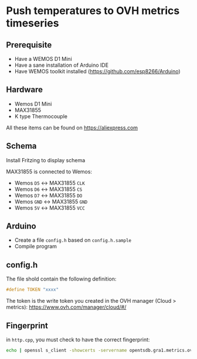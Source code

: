 # Push temperatures to OVH metrics timeseries

## Prerequisite

* Have a WEMOS D1 Mini
* Have a sane installation of Arduino IDE
* Have WEMOS toolkit installed (<https://github.com/esp8266/Arduino>)

## Hardware

* Wemos D1 Mini
* MAX31855
* K type Thermocouple

All these items can be found on <https://aliexpress.com>

## Schema

Install Fritzing to display schema

MAX31855 is connected to Wemos:

* Wemos `D5` <-> MAX31855 `CLK`
* Wemos `D6` <-> MAX31855 `CS`
* Wemos `D7` <-> MAX31855 `DO`
* Wemos `GND` <-> MAX31855 `GND`
* Wemos `5V` <-> MAX31855 `VCC`

## Arduino

* Create a file `config.h` based on `config.h.sample`
* Compile program

## config.h

The file shold contain the following definition:

```c
#define TOKEN "xxxx"
```

The token is the write token you created in the OVH manager (Cloud > metrics): <https://www.ovh.com/manager/cloud/#/>

## Fingerprint

in `http.cpp`, you must check to have the correct fingerprint:

```bash
echo | openssl s_client -showcerts -servername opentsdb.gra1.metrics.ovh.net -connect opentsdb.gra1.metrics.ovh.net:443 2>/dev/null | openssl x509 -noout -fingerprint -sha1 -inform pem | sed -e "s/.*=//g" | sed -e "s/\:/ /g"
```
